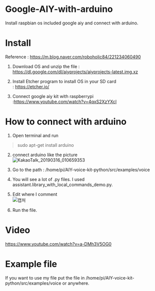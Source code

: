 # Google-AIY-with-arduino
Install raspbian os included google aiy and connect with arduino.

# Install
Reference : https://m.blog.naver.com/roboholic84/221234060490<br>

1. Download OS and unzip the file : https://dl.google.com/dl/aiyprojects/aiyprojects-latest.img.xz<br>

2. Install Etcher program to install OS in your SD card<br>
  : https://etcher.io/ <br>

3. Connect google aiy kit with raspberrypi<br>
  :https://www.youtube.com/watch?v=4qxS2XzYXcI
  
# How to connect with arduino
1. Open terminal and run<br>
>sudo apt-get install arduino<br>


2. connect arduino like the picture<br>
![KakaoTalk_20190316_010659353](https://user-images.githubusercontent.com/42115807/54445354-ecc4fa80-4787-11e9-952c-9b42503e9566.jpg)<br>

3. Go to the path : /home/pi/AIY-voice-kit-python/src/examples/voice <br>

4. You will see a lot of .py files. I used assistant.library_with_local_commands_demo.py.

5. Edit where I comment<br>
![캡처](https://user-images.githubusercontent.com/42115807/54445814-ef741f80-4788-11e9-8a35-629cde77e1e7.PNG)

6. Run the file.

# Video
https://www.youtube.com/watch?v=a-DMh3V5OG0<br>

# Example file
If you want to use my file put the file in /home/pi/AIY-voice-kit-python/src/examples/voice or anywhere.

